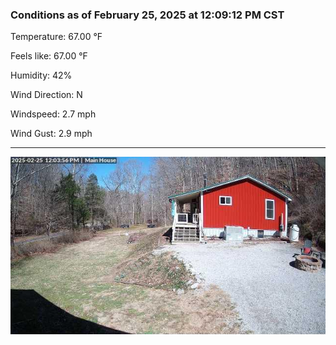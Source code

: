 ### Conditions as of February 25, 2025 at 12:09:12 PM CST 

Temperature: 67.00 &deg;F

Feels like: 67.00 &deg;F

Humidity: 42%

Wind Direction: N

Windspeed: 2.7 mph

Wind Gust: 2.9 mph

---

<img src="./images/latest.jpeg"/>

